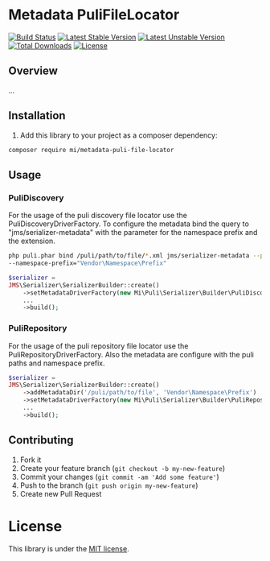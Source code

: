 # Metadata PuliFileLocator

[![Build Status](https://travis-ci.org/MovingImage24/metadata-puli-file-locator.svg?branch=master)](https://travis-ci.org/MovingImage24/metadata-puli-file-locator)
[![Latest Stable Version](https://poser.pugx.org/mi/metadata-puli-file-locator/v/stable)](https://packagist.org/packages/mi/metadata-puli-file-locator)
[![Latest Unstable Version](https://poser.pugx.org/mi/metadata-puli-file-locator/v/unstable)](https://packagist.org/packages/mi/metadata-puli-file-locator)
[![Total Downloads](https://poser.pugx.org/mi/metadata-puli-file-locator/downloads)](https://packagist.org/packages/mi/metadata-puli-file-locator)
[![License](https://poser.pugx.org/mi/metadata-puli-file-locator/license)](https://packagist.org/packages/mi/metadata-puli-file-locator)

## Overview

...

## Installation

1. Add this library to your project as a composer dependency:

```bash
composer require mi/metadata-puli-file-locator
```

## Usage

### PuliDiscovery

For the usage of the puli discovery file locator use the PuliDiscoveryDriverFactory.
To configure the metadata bind the query to "jms/serializer-metadata" with the parameter 
for the namespace prefix and the extension.

```bash
php puli.phar bind /puli/path/to/file/*.xml jms/serializer-metadata --param extension="xml" \
--namespace-prefix="Vendor\Namespace\Prefix"
```


```php
$serializer =
JMS\Serializer\SerializerBuilder::create()
    ->setMetadataDriverFactory(new Mi\Puli\Serializer\Builder\PuliDiscoveryDriverFactory($puliDiscovery))
    ...
    ->build();
```

### PuliRepository

For the usage of the puli repository file locator use the PuliRepositoryDriverFactory.
Also the metadata are configure with the puli paths and namespace prefix.

```php
$serializer =
JMS\Serializer\SerializerBuilder::create()
    ->addMetadataDir('/puli/path/to/file', 'Vendor\Namespace\Prefix')
    ->setMetadataDriverFactory(new Mi\Puli\Serializer\Builder\PuliRepositoryDriverFactory($puliRepository))
    ...
    ->build();
```
## Contributing

1. Fork it
2. Create your feature branch (`git checkout -b my-new-feature`)
3. Commit your changes (`git commit -am 'Add some feature'`)
4. Push to the branch (`git push origin my-new-feature`)
5. Create new Pull Request

# License

This library is under the [MIT license](https://github.com/MovingImage24/metadata-puli-file-locator/blob/master/LICENSE).